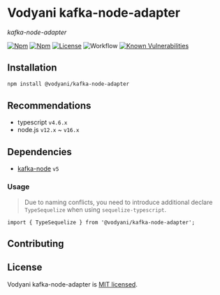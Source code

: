 # Vodyani kafka-node-adapter

*kafka-node-adapter*

[![Npm](https://img.shields.io/npm/v/@vodyani/kafka-node-adapter)](https://www.npmjs.com/package/@vodyani/kafka-node-adapter)
[![Npm](https://img.shields.io/npm/dm/@vodyani/kafka-node-adapter)](https://www.npmjs.com/package/@vodyani/kafka-node-adapter)
[![License](https://img.shields.io/github/license/vodyani/kafka-node-adapter)](LICENSE)
![Workflow](https://github.com/vodyani/kafka-node-adapter/actions/workflows/release.yml/badge.svg)
[![Known Vulnerabilities](https://snyk.io/test/github/vodyani/kafka-node-adapter/badge.svg?targetFile=package.json)](https://snyk.io/test/github/vodyani/kafka-node-adapter?targetFile=package.json)

## Installation

```sh
npm install @vodyani/kafka-node-adapter
```

## Recommendations

- typescript `v4.6.x`
- node.js `v12.x` ~ `v16.x`

## Dependencies

- [kafka-node](https://github.com/SOHU-Co/kafka-node) `v5`

### Usage

> Due to naming conflicts, you need to introduce additional declare `TypeSequelize` when using `sequelize-typescript`.

```
import { TypeSequelize } from '@vodyani/kafka-node-adapter';
```

## Contributing

## License

Vodyani kafka-node-adapter is [MIT licensed](LICENSE).
